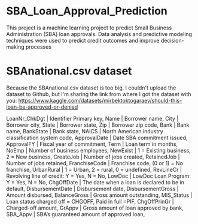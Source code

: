 # SBA_Loan_Approval_Prediction
 This project is a machine learning project to predict Small Business Administration (SBA) loan approvals. Data analysis and predictive modeling techniques were used to predict credit outcomes and improve decision-making processes

# SBAnational.csv dataset
Because the SBAnational.csv dataset is too big, I couldn't upload the dataset to Github, but I'm sharing the link from where I got the dataset with you: https://www.kaggle.com/datasets/mirbektoktogaraev/should-this-loan-be-approved-or-denied


LoanNr_ChkDgt	| Identifier Primary key,
Name	| Borrower name,
City	| Borrower city,
State	| Borrower state,
Zip	| Borrower zip code,
Bank	| Bank name,
BankState	| Bank state,
NAICS	| North American industry classification system code,
ApprovalDate	| Date SBA commitment issued,
ApprovalFY	| Fiscal year of commitment,
Term	| Loan term in months,
NoEmp	| Number of business employees,
NewExist	| 1 = Existing business, 2 = New business,
CreateJob	| Number of jobs created,
RetainedJob	| Number of jobs retained,
FranchiseCode	| Franchise code, (0 or 1) = No franchise,
UrbanRural	| 1 = Urban, 2 = rural, 0 = undefined,
RevLineCr	| Revolving line of credit: Y = Yes, N = No,
LowDoc	| LowDoc Loan Program: Y = Yes, N = No,
ChgOffDate	| The date when a loan is declared to be in default,
DisbursementDate	| Disbursement date,
DisbursementGross	| Amount disbursed,
BalanceGross	| Gross amount outstanding,
MIS_Status	| Loan status charged off = CHGOFF, Paid in full =PIF,
ChgOffPrinGr	| Charged-off amount,
GrAppv	| Gross amount of loan approved by bank,
SBA_Appv	| SBA’s guaranteed amount of approved loan,
